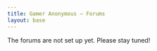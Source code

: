 ```yaml
---
title: Gamer Anonymous – Forums
layout: base
---
```


The forums are not set up yet. Please stay tuned!
